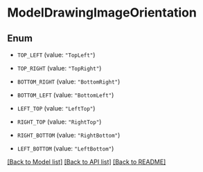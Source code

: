 # ModelDrawingImageOrientation

## Enum


* `TOP_LEFT` (value: `"TopLeft"`)

* `TOP_RIGHT` (value: `"TopRight"`)

* `BOTTOM_RIGHT` (value: `"BottomRight"`)

* `BOTTOM_LEFT` (value: `"BottomLeft"`)

* `LEFT_TOP` (value: `"LeftTop"`)

* `RIGHT_TOP` (value: `"RightTop"`)

* `RIGHT_BOTTOM` (value: `"RightBottom"`)

* `LEFT_BOTTOM` (value: `"LeftBottom"`)


[[Back to Model list]](../README.md#documentation-for-models) [[Back to API list]](../README.md#documentation-for-api-endpoints) [[Back to README]](../README.md)


